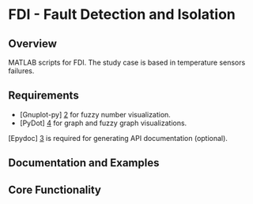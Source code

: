 # FDI - Fault Detection and Isolation


## Overview

MATLAB scripts for FDI. The study case is based in temperature sensors
failures.


## Requirements

* [Gnuplot-py] [2] for fuzzy number visualization.
* [PyDot] [4] for graph and fuzzy graph visualizations.

[Epydoc] [3] is required for generating API documentation (optional).


## Documentation and Examples


## Core Functionality


[1]: http://www.python.org
[2]: http://gnuplot-py.sourceforge.net
[3]: http://epydoc.sourceforge.net
[4]: http://code.google.com/p/pydot/
